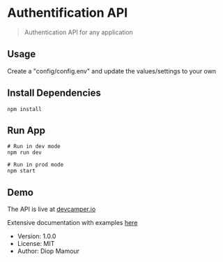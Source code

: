# Authentification API

> Authentication API for any application

## Usage

Create a "config/config.env" and update the values/settings to your own

## Install Dependencies

```
npm install
```

## Run App

```
# Run in dev mode
npm run dev

# Run in prod mode
npm start
```

## Demo

The API is live at [devcamper.io](https://auth.io)

Extensive documentation with examples [here](https://documenter.getpostman.com/view/17571014/UVXeqxZf)

- Version: 1.0.0
- License: MIT
- Author: Diop Mamour
